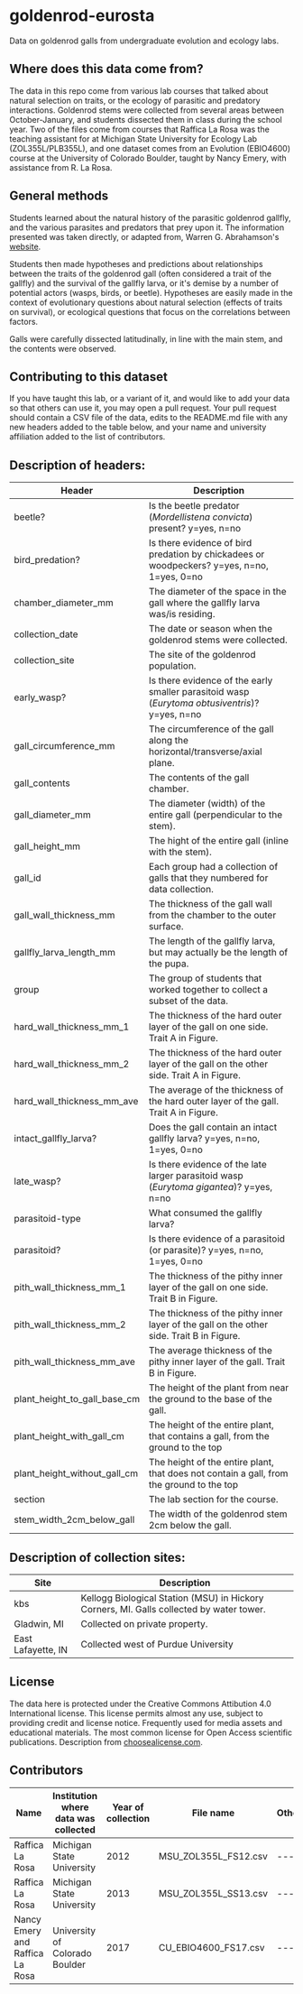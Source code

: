 # goldenrod-eurosta
Data on goldenrod galls from undergraduate evolution and ecology labs.

## Where does this data come from?

The data in this repo come from various lab courses that talked about natural selection on traits, or the ecology of parasitic and predatory interactions. Goldenrod stems were collected from several areas between October-January, and students dissected them in class during the school year. Two of the files come from courses that Raffica La Rosa was the teaching assistant for at Michigan State University for Ecology Lab (ZOL355L/PLB355L), and one dataset comes from an Evolution (EBIO4600) course at the University of Colorado Boulder, taught by Nancy Emery, with assistance from R. La Rosa.

## General methods

Students learned about the natural history of the parasitic goldenrod gallfly, and the various parasites and predators that prey upon it. The information presented was taken directly, or adapted from, Warren G. Abrahamson's [website](http://www.facstaff.bucknell.edu/abrahmsn/solidago/main.html).

Students then made hypotheses and predictions about relationships between the traits of the goldenrod gall (often considered a trait of the gallfly) and the survival of the gallfly larva, or it's demise by a number of potential actors (wasps, birds, or beetle). Hypotheses are easily made in the context of evolutionary questions about natural selection (effects of traits on survival), or ecological questions that focus on the correlations between factors.

Galls were carefully dissected latitudinally, in line with the main stem, and the contents were observed.

## Contributing to this dataset

If you have taught this lab, or a variant of it, and would like to add your data so that others can use it, you may open a pull request. Your pull request should contain a CSV file of the data, edits to the README.md file with any new headers added to the table below, and your name and university affiliation added to the list of contributors.

## Description of headers:

| Header | Description |
| ------ | ----------- |
| beetle?| Is the beetle predator (_Mordellistena convicta_) present? y=yes, n=no |
| bird_predation? | Is there evidence of bird predation by chickadees or woodpeckers? y=yes, n=no, 1=yes, 0=no |
| chamber_diameter_mm | The diameter of the space in the gall where the gallfly larva was/is residing. |
| collection_date | The date or season when the goldenrod stems were collected. |
| collection_site | The site of the goldenrod population. |
| early_wasp? | Is there evidence of the early smaller parasitoid wasp (_Eurytoma obtusiventris_)? y=yes, n=no |
| gall_circumference_mm | The circumference of the gall along the horizontal/transverse/axial plane. |
| gall_contents | The contents of the gall chamber. |
| gall_diameter_mm | The diameter (width) of the entire gall (perpendicular to the stem). |
| gall_height_mm | The hight of the entire gall (inline with the stem). |
| gall_id | Each group had a collection of galls that they numbered for data collection. |
| gall_wall_thickness_mm | The thickness of the gall wall from the chamber to the outer surface. |
| gallfly_larva_length_mm | The length of the gallfly larva, but may actually be the length of the pupa. |
| group | The group of students that worked together to collect a subset of the data. |
| hard_wall_thickness_mm_1 | The thickness of the hard outer layer of the gall on one side. Trait A in Figure. |
| hard_wall_thickness_mm_2 | The thickness of the hard outer layer of the gall on the other side. Trait A in Figure. |
| hard_wall_thickness_mm_ave | The average of the thickness of the hard outer layer of the gall. Trait A in Figure. |
| intact_gallfly_larva? | Does the gall contain an intact gallfly larva? y=yes, n=no, 1=yes, 0=no |
| late_wasp? | Is there evidence of the late larger parasitoid wasp (_Eurytoma gigantea_)? y=yes, n=no |
| parasitoid-type | What consumed the gallfly larva? |
| parasitoid? | Is there evidence of a parasitoid (or parasite)? y=yes, n=no, 1=yes, 0=no |
| pith_wall_thickness_mm_1 | The thickness of the pithy inner layer of the gall on one side. Trait B in Figure. |
| pith_wall_thickness_mm_2 | The thickness of the pithy inner layer of the gall on the other side. Trait B in Figure. |
| pith_wall_thickness_mm_ave | The average thickness of the pithy inner layer of the gall. Trait B in Figure. |
| plant_height_to_gall_base_cm | The height of the plant from near the ground to the base of the gall. |
| plant_height_with_gall_cm | The height of the entire plant, that contains a gall, from the ground to the top |
| plant_height_without_gall_cm | The height of the entire plant, that does not contain a gall, from the ground to the top |
| section | The lab section for the course. |
| stem_width_2cm_below_gall | The width of the goldenrod stem 2cm below the gall. |

## Description of collection sites:

| Site               | Description    |
| ------------------ | -------------- |
| kbs                | Kellogg Biological Station (MSU) in Hickory Corners, MI. Galls collected by water tower. |
| Gladwin, MI        | Collected on private property. |
| East Lafayette, IN | Collected west of Purdue University |

## License

The data here is protected under the Creative Commons Attibution 4.0 International license. This license permits almost any use, subject to providing credit and license notice. Frequently used for media assets and educational materials. The most common license for Open Access scientific publications. Description from [choosealicense.com](https://choosealicense.com/licenses/cc-by-4.0/).

## Contributors

| Name | Institution where data was collected | Year of collection | File name | Other |
| ---- | ------------------------------------ | ------------------ | --------- | ----- |
| Raffica La Rosa | Michigan State University | 2012 | MSU_ZOL355L_FS12.csv | --- |
| Raffica La Rosa | Michigan State University | 2013 | MSU_ZOL355L_SS13.csv | --- |
| Nancy Emery and Raffica La Rosa | University of Colorado Boulder | 2017 | CU_EBIO4600_FS17.csv | --- |

